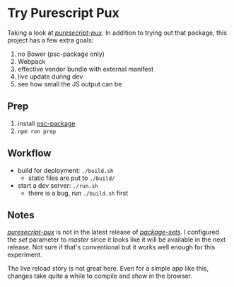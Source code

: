 # Try Purescript Pux

Taking a look at
[_puresecript-pux_](https://github.com/alexmingoia/purescript-pux).
In addition to trying out that package, this project has a few
extra goals:

1. no Bower (psc-package only)
2. Webpack
3. effective vendor bundle with external manifest
4. live update during dev
5. see how small the JS output can be

## Prep

1. install
[psc-package](https://github.com/purescript/psc-package/releases)
2. `npm run prep`

## Workflow

- build for deployment: `./build.sh`
    - static files are put to `./build/`
- start a dev server: `./run.sh`
    - there is a bug, run `./build.sh` first

## Notes

[_puresecript-pux_](https://github.com/alexmingoia/purescript-pux) is not in the latest release of
[_package-sets_](https://github.com/purescript/package-sets). I
configured the _set_ parameter to _master_ since it looks like it
will be available in the next release. Not sure if that's
conventional but it works well enough for this experiment.

The live reload story is not great here. Even for a simple app like
this, changes take quite a while to compile and show in the browser.
